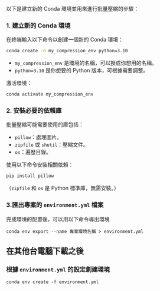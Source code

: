 以下是建立新的 Conda 環境並用來進行批量壓縮的步驟：

### 1. **建立新的 Conda 環境**
在終端輸入以下命令以創建一個新的 Conda 環境：
```bash
conda create -n my_compression_env python=3.10
```
- `my_compression_env` 是環境的名稱，可以換成你想用的名稱。
- `python=3.10` 是你想要的 Python 版本，可根據需要調整。

激活環境：
```bash
conda activate my_compression_env
```

### 2. **安裝必要的依賴庫**
批量壓縮可能需要使用的庫包括：
- `pillow`：處理圖片。
- `zipfile` 或 `shutil`：壓縮文件。
- `os`：遍歷目錄。

使用以下命令安裝相關依賴：
```bash
pip install pillow
```
（`zipfile` 和 `os` 是 Python 標準庫，無需安裝。）


### 3.匯出專案的 `environment.yml` 檔案
完成環境的配置後，可以用以下命令導出環境
```
conda env export --name 專案環境名稱 > environment.yml
```

## 在其他台電腦下載之後

### 根據 `environment.yml` 的設定創建環境
```
conda env create -f environment.yml
```

